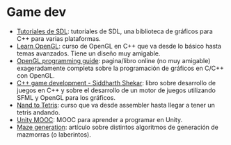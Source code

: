 # Game dev

- [Tutoriales de SDL](http://lazyfoo.net/SDL_tutorials/lesson01/index.php): tutoriales de SDL, una biblioteca de gráficos para C++ para varias plataformas.
- [Learn OpenGL](https://learnopengl.com/Introduction): curso de OpenGL en C++ que va desde lo básico hasta temas avanzados. Tiene un diseño muy amigable.
- [OpenGL programming guide](http://www.glprogramming.com/red/about.html): pagina/libro online (no muy amigable) exageradamente completa sobre la programación de gráficos en C/C++ con OpenGL.
- [C++ game development - Siddharth Shekar](https://www.amazon.com/Game-Development-Example-graphics-programming/dp/1789535301/khongroup-20): libro sobre desarrollo de juegos en C++ y sobre el desarrollo de un motor de juegos utilizando SFML y OpenGL para los gráficos.
- [Nand to Tetris](https://www.nand2tetris.org/): curso que va desde assembler hasta llegar a tener un tetris andando.
- [Unity MOOC](https://miriadax.net/web/crea-y-publica-un-videojuego-con-unity3d/inicio): MOOC para aprender a programar en Unity.
- [Maze generation](https://weblog.jamisbuck.org/2011/2/7/maze-generation-algorithm-recap): artículo sobre distintos algoritmos de generación de mazmorras (o laberintos).
